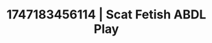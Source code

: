 ---
categories:
- Soft lighting seduction
- Booty worship
- NSFW role reversal
- Dirty mind games
- CPR fetish
image: /assets/images/1747183456114.jpg
layout: post
seo:
  description: Featured content with artistic ABDL Play, Scat Fetish. HD images available.
  keywords: ABDL Play, Scat Fetish
  og_image: /assets/images/1747183456114.jpg
  schema_type: VisualArtwork
tags:
- ABDL Play
- Scat Fetish
- '#1747183456114'
title: 1747183456114 | Scat Fetish ABDL Play
---